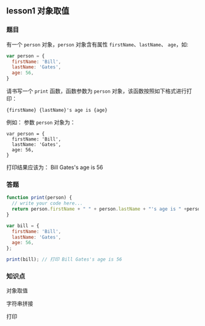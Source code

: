## lesson1 对象取值

### 题目

有一个 `person` 对象，`person` 对象含有属性 `firstName`、`lastName`、 `age`，如:

```js
var person = {
  firstName: 'Bill',
  lastName: 'Gates',
  age: 56,
}
```

请书写一个 `print` 函数，函数参数为 `person` 对象，该函数按照如下格式进行打印：

```
{firstName} {lastName}'s age is {age}
```

例如：
参数 `person` 对象为：

```
var person = {
  firstName: 'Bill',
  lastName: 'Gates',
  age: 56,
}
```

打印结果应该为： Bill Gates's age is 56

### 答题

```js
function print(person) {
  // write your code here...
  return person.firstName + " " + person.lastName + "'s age is " +person.age ;
}

var bill = {
  firstName: 'Bill',
  lastName: 'Gates',
  age: 56,
};

print(bill); // 打印 Bill Gates's age is 56
```

### 知识点

对象取值

字符串拼接

打印
